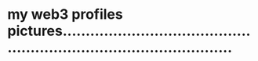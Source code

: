 # my web3 profiles pictures..........................................................................................
